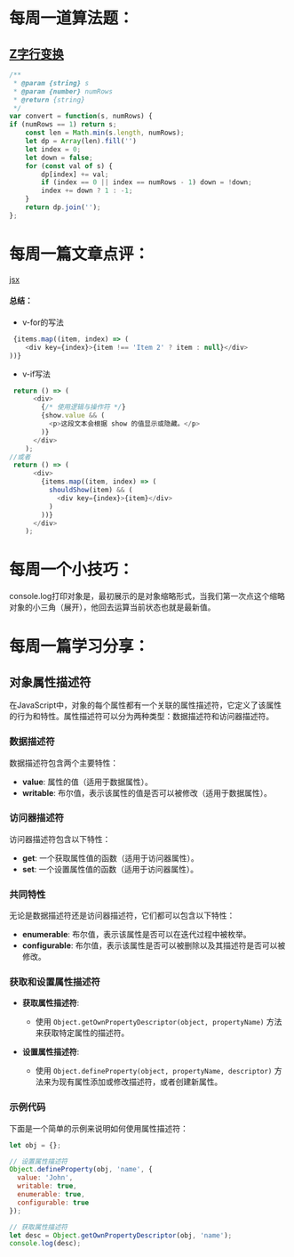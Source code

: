# 每周一道算法题：
## [Z字行变换](https://leetcode.cn/problems/zigzag-conversion/submissions/557786039/)
```JavaScript
/**
 * @param {string} s
 * @param {number} numRows
 * @return {string}
 */
var convert = function(s, numRows) {
if (numRows == 1) return s;
    const len = Math.min(s.length, numRows);
    let dp = Array(len).fill('')
    let index = 0;
    let down = false;
    for (const val of s) {
        dp[index] += val;
        if (index == 0 || index == numRows - 1) down = !down;
        index += down ? 1 : -1;
    }
    return dp.join('');
};

```

# 每周一篇文章点评：
[jsx](https://blog.csdn.net/qq_22903531/article/details/133878893?app_version=6.4.1&code=app_1562916241&csdn_share_tail=%7B%22type%22%3A%22blog%22%2C%22rType%22%3A%22article%22%2C%22rId%22%3A%22133878893%22%2C%22source%22%3A%222401_86534413%22%7D&uLinkId=usr1mkqgl919blen&utm_source=app)


#### 总结：

- v-for的写法
```javascript
 {items.map((item, index) => (
    <div key={index}>{item !== 'Item 2' ? item : null}</div>
))}
```
- v-if写法
```javascript
 return () => (
      <div>
        {/* 使用逻辑与操作符 */}
        {show.value && (
          <p>这段文本会根据 show 的值显示或隐藏。</p>
        )}
      </div>
    );
//或者
 return () => (
      <div>
        {items.map((item, index) => (
          shouldShow(item) && (
            <div key={index}>{item}</div>
          )
        ))}
      </div>
    );
```

# 每周一个小技巧：
console.log打印对象是，最初展示的是对象缩略形式，当我们第一次点这个缩略对象的小三角（展开），他回去运算当前状态也就是最新值。


# 每周一篇学习分享：
## 对象属性描述符

在JavaScript中，对象的每个属性都有一个关联的属性描述符，它定义了该属性的行为和特性。属性描述符可以分为两种类型：数据描述符和访问器描述符。

### 数据描述符

数据描述符包含两个主要特性：

- **value**: 属性的值（适用于数据属性）。
- **writable**: 布尔值，表示该属性的值是否可以被修改（适用于数据属性）。

### 访问器描述符

访问器描述符包含以下特性：

- **get**: 一个获取属性值的函数（适用于访问器属性）。
- **set**: 一个设置属性值的函数（适用于访问器属性）。

### 共同特性

无论是数据描述符还是访问器描述符，它们都可以包含以下特性：

- **enumerable**: 布尔值，表示该属性是否可以在迭代过程中被枚举。
- **configurable**: 布尔值，表示该属性是否可以被删除以及其描述符是否可以被修改。

### 获取和设置属性描述符

- **获取属性描述符**:
  - 使用 `Object.getOwnPropertyDescriptor(object, propertyName)` 方法来获取特定属性的描述符。

- **设置属性描述符**:
  - 使用 `Object.defineProperty(object, propertyName, descriptor)` 方法来为现有属性添加或修改描述符，或者创建新属性。

### 示例代码

下面是一个简单的示例来说明如何使用属性描述符：

```javascript
let obj = {};

// 设置属性描述符
Object.defineProperty(obj, 'name', {
  value: 'John',
  writable: true,
  enumerable: true,
  configurable: true
});

// 获取属性描述符
let desc = Object.getOwnPropertyDescriptor(obj, 'name');
console.log(desc);
